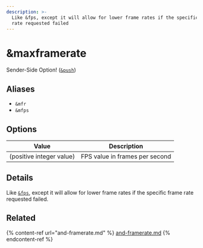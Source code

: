 ```yaml
---
description: >-
  Like &fps, except it will allow for lower frame rates if the specific frame
  rate requested failed
---
```


# \&maxframerate

Sender-Side Option! ([`&push`](push.md))

## Aliases

* `&mfr`
* `&mfps`

## Options

| Value                    | Description                    |
| ------------------------ | ------------------------------ |
| (positive integer value) | FPS value in frames per second |

## Details

Like [`&fps`](../advanced-settings.md#framerateframe-rate), except it will allow for lower frame rates if the specific frame rate requested failed.

## Related

{% content-ref url="and-framerate.md" %}
[and-framerate.md](and-framerate.md)
{% endcontent-ref %}
